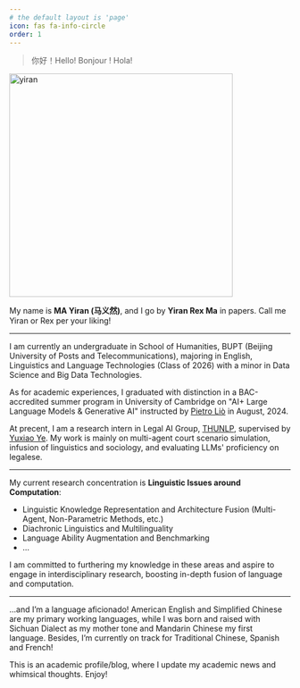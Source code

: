 ```yaml
---
# the default layout is 'page'
icon: fas fa-info-circle
order: 1
---
```


> 你好！Hello! Bonjour ! Hola!

<img src="https://github.com/user-attachments/assets/66e1723f-a2ef-44d9-bb8d-6a69c1e34ca6" width="400" alt="yiran">


My name is **MA Yiran (马义然)**, and I go by **Yiran Rex Ma** in papers. Call me Yiran or Rex per your liking!

---

I am currently an undergraduate in School of Humanities, BUPT (Beijing University of Posts and Telecommunications), majoring in English, Linguistics and Language Technologies (Class of 2026) with a minor in Data Science and Big Data Technologies. 

As for academic experiences, I graduated with distinction in a BAC-accredited summer program in University of Cambridge on "AI+ Large Language Models & Generative AI" instructed by [Pietro Liò](https://www.cst.cam.ac.uk/people/pl219) in August, 2024.

At precent, I am a research intern in Legal AI Group, [THUNLP](https://nlp.csai.tsinghua.edu.cn), supervised by [Yuxiao Ye](https://yeyuxiao.github.io). My work is mainly on multi-agent court scenario simulation, infusion of linguistics and sociology, and evaluating LLMs' proficiency on legalese. 

---

My current research concentration is **Linguistic Issues around Computation**: 

- Linguistic Knowledge Representation and Architecture Fusion (Multi-Agent, Non-Parametric Methods, etc.)
- Diachronic Linguistics and Multilinguality
- Language Ability Augmentation and Benchmarking
- ...

I am committed to furthering my knowledge in these areas and aspire to engage in interdisciplinary research, boosting in-depth fusion of language and computation.

---

...and I’m a language aficionado! American English and Simplified Chinese are my primary working languages, while I was born and raised with Sichuan Dialect as my mother tone and Mandarin Chinese my first language. Besides, I’m currently on track for Traditional Chinese, Spanish and French!

This is an academic profile/blog, where I update my academic news and whimsical thoughts. Enjoy!
